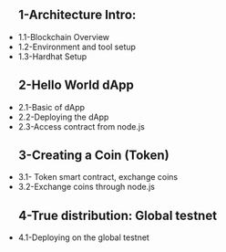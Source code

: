  <ul>
	<h2>1-Architecture Intro:</h2>
	<li>1.1-Blockchain Overview</li>
	<li>1.2-Environment and tool setup</li>
	<li>1.3-Hardhat Setup</li>
</ul>
<ul>
   <h2>2-Hello World dApp</h2>
	<li>2.1-Basic of dApp</li>
	<li>2.2-Deploying the dApp</li>
	<li>2.3-Access contract from node.js</li>
</ul>

<ul>
    <h2>3-Creating a Coin (Token)</h2>
    <li>3.1- Token smart contract, exchange coins </li>
    <li>3.2-Exchange coins through node.js</li>
</ul>
    
<ul>
    <h2>4-True distribution: Global testnet</h2>
    <li>4.1-Deploying on the global testnet </li>
</ul>
